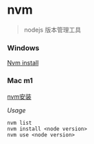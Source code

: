 # nvm
> nodejs 版本管理工具

### Windows
[Nvm install](https://github.com/coreybutler/nvm-windows)

### Mac m1
[nvm安装](https://juejin.cn/post/7102388522744545310)

*Usage*
 ```shell
 nvm list
 nvm install <node version>
 nvm use <node version>
 ```
